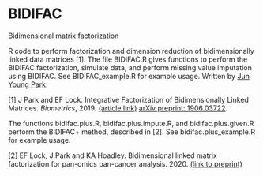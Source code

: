 # BIDIFAC
Bidimensional matrix factorization

R code to perform factorization and dimension reduction of bidimensionally linked data matrices [1].  The file BIDIFAC.R gives functions to perform the BIDIFAC factorization, simulate data, and perform missing value imputation using BIDIFAC.  See BIDIFAC_example.R for example usage.  Written by [Jun Young Park](https://www.statisticspark.com/).  

[1] J Park and EF Lock. Integrative Factorization of Bidimensionally Linked Matrices. <em> Biometrics</em>, 2019. [(article link)](https://onlinelibrary.wiley.com/doi/abs/10.1111/biom.13141) [arXiv preprint: 1906.03722](https://arxiv.org/abs/1906.03722).

The functions bidifac.plus.R, bidifac.plus.impute.R, and bidifac.plus.given.R perform the BIDIFAC+ method, described in [2].  See bidifac.plus_example.R for example usage.    

[2] EF Lock, J Park and KA Hoadley.  Bidimensional linked matrix factorization for pan-omics pan-cancer analysis. 2020.  [(link to preprint)](http://ericfrazerlock.com/BIDIFAC_plus.pdf)

